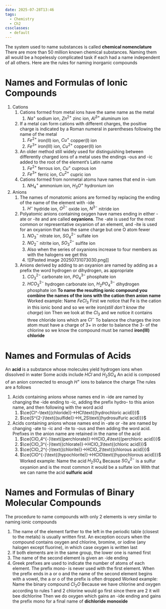 ```yaml
---
date: 2025-07-28T13:46
tags:
  - Chemistry
  - Ch2
cssclasses:
  - default
---
```

The system used to name substances is called **chemical nomenclature**
There are more than 50 million known chemical substances. Naming them all
would be a hopelessly complicated task if each had a name independent of all others.
Here are the rules for naming inorganic compounds

# Names and Formulas of Ionic Compounds
1. Cations
	1. Cations formed from metal ions have the same name as the metal
		1. $Na^+$ sodium ion, $Zn^{2+}$ zinc ion, $Al^{3+}$ aluminum ion
	2. If a metal can form cations with different charges, the positive charge is indicated by a Roman numeral in parentheses following the name of the metal
		1. $Fe^{2+}$ iron(II) ion, $Cu^+$ copper(I) ion
		2. $Fe^{3+}$ iron(III) ion, $Cu^{2+}$ copper(II) ion
	3. An older method still widely used for distinguishing between differently charged ions of a metal uses the endings -ous and -ic added to the root of the element’s Latin name
		1. $Fe^{2+}$ ferrous ion, $Cu^+$ cuprous ion
		2. $Fe^{3+}$ ferric ion, $Cu^{2+}$ cupric ion
	4. Cations formed from nonmetal atoms have names that end in -ium
		1. $NH_4^+$ ammonium ion, $H_3O^+$ hydronium ion
2. Anions
	1. The names of monatomic anions are formed by replacing the ending of the name of the element with -ide
		1. $H^-$ hydride ion, $O^{2-}$ oxide ion, $N^{3-}$ nitride ion
	2. Polyatomic anions containing oxygen have names ending in either -ate or -ite and are called **oxyanions**. The -ate is used for the most common or representative oxyanion of an element, and -ite is used for an oxyanion that has the same charge but one O atom fewer
		1. $NO_3^-$ nitrate ion, $SO_4^{2-}$ sulfate ion
		2.  $NO_2^-$ nitrite ion, $SO_3^{2-}$ sulfite ion
		3. Also when the series of oxyanions increase to four members as with the halogens we get this
		4. ![[Pasted image 20250731073030.png]]
	3. Anions derived by adding to an oxyanion are named by adding as a prefix the word hydrogen or dihydrogen, as appropriate
		1. $CO_3^{2-}$ carbonate ion, $PO_4^{3-}$ phosphate ion
		2. $HCO_3^{2-}$ hydrogen carbonate ion, $H_2PO_4^{3-}$ dihydrogen phosphate ion
**To name the resulting ionic compound you combine the names of the ions with the cation then anion name**
Worked example:
Name $FeCl_3$ 
First we notice that Fe is the cation in this ionic bond and so we write
iron(*still don't know the charge*) ion
Then we look at the $Cl_3$ and we notice it contains three chloride ions which are $Cl^-$
To balance the charges the iron atom must have a charge of 3+ in order to balance the 3- of the chlorine so we know the compound must be named
**iron(III) chloride**

# Names and Formulas of Acids
An **acid** is a substance whose molecules yield hydrogen ions when dissolved in water
Some acids include $HCl$ and $H_2SO_4$ 
An acid is composed of an anion connected to enough $H^+$ ions to balance the charge
The rules are a follows
1. Acids containing anions whose names end in -ide are named by changing the -ide ending to -ic, adding the prefix hydro- to this anion name, and then following with the word acid
	1. $\ce{Cl^-\text{(chloride)}->HCl\text{(hydrochloric acid)}}$ 
	2. $\ce{S^{2-}\text{(sulfide)}->H_2S\text{(hydrosulfuric acid)}}$
2. Acids containing anions whose names end in -ate or -ite are named by changing -ate to -ic and -ite to -ous and then adding the word acid. Prefixes in the anion name are retained in the name of the acid
	1. $\ce{ClO_4^{-}\text{(perchlorate)}->HClO_4\text{(perchloric acid)}}$
	2. $\ce{ClO_3^{-}\text{(chlorate)}->HClO_3\text{(chloric acid)}}$
	3. $\ce{ClO_2^{-}\text{(chlorite)}->HClO_2\text{(chlorous acid)}}$
	4. $\ce{ClO^{-}\text{(hypochlorite)}->HClO\text{(hypochlorous acid)}}$
Worked example:
Name the acid $H_2SO_4$
Because $SO_4^{2-}$ is a sulfur oxyanion and is the most common it would be a sulfate ion
With that we can name the acid **sulfuric acid**

# Names and Formulas of Binary Molecular Compounds
The procedure to name compounds with only 2 elements is very similar to naming ionic compounds
1. The name of the element farther to the left in the periodic table (closest to the metals) is usually written first. An exception occurs when the compound contains oxygen and chlorine, bromine, or iodine (any halogen except fluorine), in which case oxygen is written last
2. If both elements are in the same group, the lower one is named first
3. The name of the second element is given an -ide ending
4. Greek prefixes are used to indicate the number of atoms of each element. The prefix mono- is never used with the first element. When the prefix ends in a or o and the name of the second element begins with a vowel, the a or o of the prefix is often dropped
Worked example:
Name the binary compound $Cl_2O$
Because we have chlorine and oxygen according to rules 1 and 2 chlorine would go first
since there are 2 it will bee dichlorine
Then we do oxygen which gains an -ide ending and gains the prefix mono
for a final name of **dichloride monoxide**
